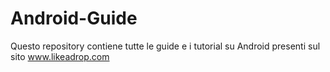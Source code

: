 Android-Guide
=============

Questo repository contiene tutte le guide e i tutorial su Android presenti sul sito www.likeadrop.com
